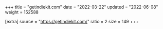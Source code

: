 +++
title = "getindiekit.com"
date = "2022-03-22"
updated = "2022-06-08"
weight = 152588

[extra]
source = "https://getindiekit.com/"
ratio = 2
size = 149
+++
